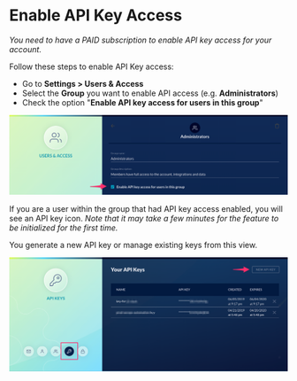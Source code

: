 # Enable API Key Access

_You need to have a PAID subscription to enable API key access for your account._

Follow these steps to enable API Key access:

- Go to **Settings > Users & Access**
- Select the **Group** you want to enable API access (e.g. **Administrators**)
- Check the option "**Enable API key access for users in this group**"

![](../assets/api-key-access-group-enable.png)

If you are a user within the group that had API key access enabled, you will see
an API key icon. _Note that it may take a few minutes for the feature to be
initialized for the first time._

You generate a new API key or manage existing keys from this view.

![](../assets/api-key-access-view.png)
